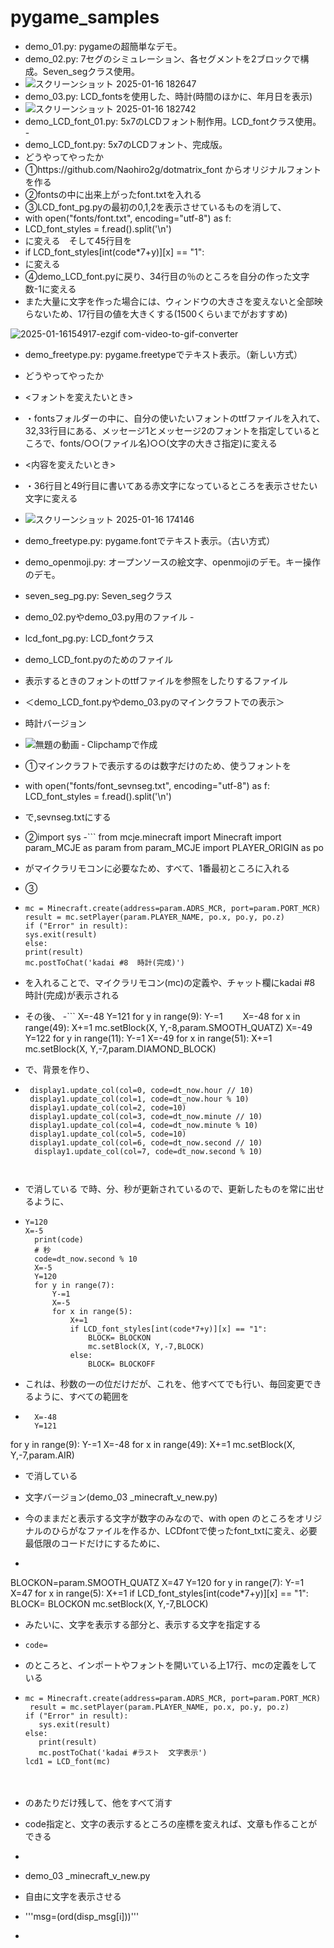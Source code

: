# pygame_samples

 - demo_01.py: pygameの超簡単なデモ。
 - demo_02.py: 7セグのシミュレーション、各セグメントを2ブロックで構成。Seven_segクラス使用。
 -  ![スクリーンショット 2025-01-16 182647](https://github.com/user-attachments/assets/01e49458-5eaf-4e9f-a5c4-5ff23854cd5c)
 - demo_03.py: LCD_fontsを使用した、時計(時間のほかに、年月日を表示)
 - ![スクリーンショット 2025-01-16 182742](https://github.com/user-attachments/assets/3ae9dd7e-4fff-4466-adef-4d31b9a83a8d)
 - demo_LCD_font_01.py: 5x7のLCDフォント制作用。LCD_fontクラス使用。 -
 - demo_LCD_font.py: 5x7のLCDフォント、完成版。
 - どうやってやったか
 - ①https://github.com/Naohiro2g/dotmatrix_font    からオリジナルフォントを作る
 - ②fontsの中に出来上がったfont.txtを入れる
 - ③LCD_font_pg.pyの最初の0,1,2を表示させているものを消して、
 - with open("fonts/font.txt", encoding="utf-8") as f:
 - LCD_font_styles = f.read().split('\n')
 - に変える　そして45行目を
 - if LCD_font_styles[int(code*7+y)][x] == "1":
 - に変える
 - ④demo_LCD_font.pyに戻り、34行目の％のところを自分の作った文字数-1に変える
 - また大量に文字を作った場合には、ウィンドウの大きさを変えないと全部映らないため、17行目の値を大きくする(1500くらいまでがおすすめ)
        
![2025-01-16154917-ezgif com-video-to-gif-converter](https://github.com/user-attachments/assets/0a5dbc7b-a15f-4aaa-b718-6cb85f919cb7)

 - demo_freetype.py: pygame.freetypeでテキスト表示。（新しい方式）
 - どうやってやったか
 - <フォントを変えたいとき>
 - ・fontsフォルダーの中に、自分の使いたいフォントのttfファイルを入れて、32,33行目にある、メッセージ1とメッセージ2のフォントを指定しているところで、fonts/○○(ファイル名)○○(文字の大きさ指定)に変える
 - <内容を変えたいとき>
 - ・36行目と49行目に書いてある赤文字になっているところを表示させたい文字に変える
 - ![スクリーンショット 2025-01-16 174146](https://github.com/user-attachments/assets/28d3a725-dad9-4b76-ad92-94748193b360)
 - demo_freetype.py: pygame.fontでテキスト表示。（古い方式）

 - demo_openmoji.py: オープンソースの絵文字、openmojiのデモ。キー操作のデモ。
 - seven_seg_pg.py: Seven_segクラス
 - demo_02.pyやdemo_03.py用のファイル - 
 - lcd_font_pg.py: LCD_fontクラス
 - demo_LCD_font.pyのためのファイル
 - 表示するときのフォントのttfファイルを参照をしたりするファイル
 - ＜demo_LCD_font.pyやdemo_03.pyのマインクラフトでの表示＞
 - 時計バージョン
 - ![無題の動画 ‐ Clipchampで作成](https://github.com/user-attachments/assets/faab16d7-5630-4983-91f1-8065472dc930)
 - ①マインクラフトで表示するのは数字だけのため、使うフォントを
 - with open("fonts/font_sevnseg.txt", encoding="utf-8") as f:
        LCD_font_styles = f.read().split('\n')
 - で,sevnseg.txtにする
 - ②import sys
 -```
 from mcje.minecraft import Minecraft
  import param_MCJE as param
  from param_MCJE import PLAYER_ORIGIN as po
 - がマイクラリモコンに必要なため、すべて、1番最初ところに入れる
 - ③
 - ```
   mc = Minecraft.create(address=param.ADRS_MCR, port=param.PORT_MCR)
   result = mc.setPlayer(param.PLAYER_NAME, po.x, po.y, po.z)
   if ("Error" in result):
   sys.exit(result)
   else:
   print(result)
   mc.postToChat('kadai #8  時計(完成)')
 - を入れることで、マイクラリモコン(mc)の定義や、チャット欄にkadai #8  時計(完成)が表示される
 - その後、
 -```
  X=-48
  Y=121
  for y in range(9):
       Y-=1
  　　X=-48
   for x in range(49):
    X+=1
     mc.setBlock(X, Y,-8,param.SMOOTH_QUATZ)
     X=-49
     Y=122
     for y in range(11):
     Y-=1
      X=-49
  for x in range(51):
   X+=1
   mc.setBlock(X, Y,-7,param.DIAMOND_BLOCK)
 - で、背景を作り、
 - ```
    display1.update_col(col=0, code=dt_now.hour // 10)
    display1.update_col(col=1, code=dt_now.hour % 10)
    display1.update_col(col=2, code=10)
    display1.update_col(col=3, code=dt_now.minute // 10)
    display1.update_col(col=4, code=dt_now.minute % 10)
    display1.update_col(col=5, code=10)
    display1.update_col(col=6, code=dt_now.second // 10)
     display1.update_col(col=7, code=dt_now.second % 10)
  

   
 -    で消している で時、分、秒が更新されているので、更新したものを常に出せるように、
 -    ```
      Y=120
      X=-5
        print(code)
        # 秒
        code=dt_now.second % 10
        X=-5
        Y=120
        for y in range(7):
            Y-=1
            X=-5
            for x in range(5):
                X+=1
                if LCD_font_styles[int(code*7+y)][x] == "1":
                    BLOCK= BLOCKON
                    mc.setBlock(X, Y,-7,BLOCK)   
                else:
                    BLOCK= BLOCKOFF
 -    これは、秒数の一の位だけだが、これを、他すべてでも行い、毎回変更できるように、すべての範囲を
 -  ```
      X=-48
      Y=121
   for y in range(9):
                    Y-=1
                    X=-48
                    for x in range(49):
                        X+=1
                        mc.setBlock(X, Y,-7,param.AIR)            
 -  で消している

 -  文字バージョン(demo_03 _minecraft_v_new.py)

 -  今のままだと表示する文字が数字のみなので、with open のところをオリジナルのひらがなファイルを作るか、LCDfontで使ったfont_txtに変え、必要最低限のコードだけにするために、
 -  ```
 
BLOCKON=param.SMOOTH_QUATZ
X=47
Y=120
for y in range(7):
    Y-=1
    X=47
    for x in range(5):
        X+=1
        if LCD_font_styles[int(code*7+y)][x] == "1":
                BLOCK= BLOCKON
                mc.setBlock(X, Y,-7,BLOCK)
 -  みたいに、文字を表示する部分と、表示する文字を指定する
 - ```
   code=
 - のところと、インポートやフォントを開いている上17行、mcの定義をしている
 - ```
   mc = Minecraft.create(address=param.ADRS_MCR, port=param.PORT_MCR)
    result = mc.setPlayer(param.PLAYER_NAME, po.x, po.y, po.z)
   if ("Error" in result):
      sys.exit(result)
   else:
      print(result)
      mc.postToChat('kadai #ラスト  文字表示')
   lcd1 = LCD_font(mc)

　


 - のあたりだけ残して、他をすべて消す
 -  code指定と、文字の表示するところの座標を変えれば、文章も作ることができる
 -
 -  demo_03 _minecraft_v_new.py
 -  自由に文字を表示させる
 -  '''msg=(ord(disp_msg[i]))''' 



 

 
   

  
  
   
 
  - 
